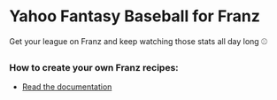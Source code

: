 # Yahoo Fantasy Baseball for Franz

Get your league on Franz and keep watching those stats all day long ⚾️

### How to create your own Franz recipes:

- [Read the documentation](https://github.com/meetfranz/plugins)
